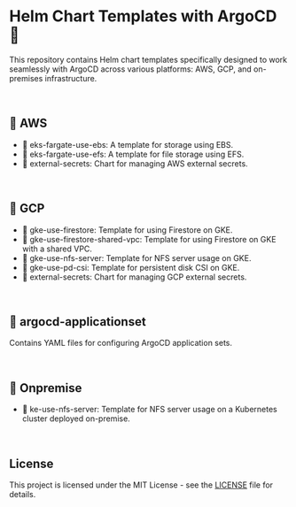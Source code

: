 # Helm Chart Templates with ArgoCD 🚀

This repository contains Helm chart templates specifically designed to work seamlessly with ArgoCD across various platforms: AWS, GCP, and on-premises infrastructure.

<br/>

## 📁 AWS

- 📂 eks-fargate-use-ebs: A template for storage using EBS.
- 📂 eks-fargate-use-efs: A template for file storage using EFS.
- 📂 external-secrets: Chart for managing AWS external secrets.

<br/>

## 📁 GCP

- 📂 gke-use-firestore: Template for using Firestore on GKE.
- 📂 gke-use-firestore-shared-vpc: Template for using Firestore on GKE with a shared VPC.
- 📂 gke-use-nfs-server: Template for NFS server usage on GKE.
- 📂 gke-use-pd-csi: Template for persistent disk CSI on GKE.
- 📂 external-secrets: Chart for managing GCP external secrets.

<br/>

## 📁 argocd-applicationset

Contains YAML files for configuring ArgoCD application sets.

<br/>

## 📁 Onpremise

- 📂 ke-use-nfs-server: Template for NFS server usage on a Kubernetes cluster deployed on-premise.

<br/>

## License

This project is licensed under the MIT License - see the [LICENSE](LICENSE) file for details.
